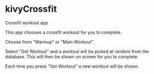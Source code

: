 # kivyCrossfit
Crossfit workout app

This app chooses a crossfit workout for you to complete.

Choose from "Warmup" or "Main Workout".

Select "Get Workout" and a workout will be picked at random from the database.
This will then be shown on screen for you to complete.

Each time you press "Get Workout" a new workout will be shown.
